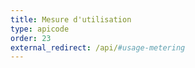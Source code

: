 ```yaml
---
title: Mesure d'utilisation
type: apicode
order: 23
external_redirect: /api/#usage-metering
---
```



